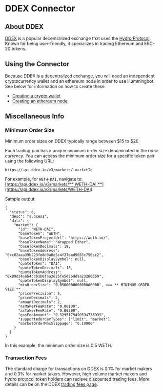 # DDEX Connector

## About DDEX

[DDEX](https://ddex.io) is a popular decentralized exchange that uses the [Hydro Protocol](https://hydroprotocol.io/). Known for being user-friendly, it specializes in trading Ethereum and ERC-20 tokens.

## Using the Connector

Because DDEX is a decentralized exchange, you will need an independent cryptocurrency wallet and an ethereum node in order to use Hummingbot. See below for information on how to create these:

* [Creating a crypto wallet](/installation/wallet)
* [Creating an ethereum node](/installation/node/node)

## Miscellaneous Info

### Minimum Order Size

Minimum order sizes on DDEX typically range between $15 to $20.

Each trading pair has a unique minimum order size denominated in the *base currency*.  You can access the minimum order size for a specific token pair using the following URL:

```
https://api.ddex.io/v3/markets/:marketId
```

For example, for `WETH-DAI`, navigate to: [https://api.ddex.io/v3/markets/**`WETH-DAI`**](https://api.ddex.io/v3/markets/WETH-DAI).

Sample output:

```
{
  "status": 0,
  "desc": "success",
  "data": {
    "market": {
      "id": "WETH-DAI",
      "baseToken": "WETH",
      "baseTokenProjectUrl": "https://weth.io/",
      "baseTokenName": "Wrapped Ether",
      "baseTokenDecimals": 18,
      "baseTokenAddress": "0xc02aaa39b223fe8d0a0e5c4f27ead9083c756cc2",
      "baseTokenDisplaySymbol": null,
      "quoteToken": "DAI",
      "quoteTokenDecimals": 18,
      "quoteTokenAddress": "0x89d24a6b4ccb1b6faa2625fe562bdd9a23260359",
      "quoteTokenDisplaySymbol": null,
      "minOrderSize": "0.050000000000000000", <== ** MINIMUM ORDER SIZE **
      "pricePrecision": 5,
      "priceDecimals": 2,
      "amountDecimals": 2,
      "asMakerFeeRate": "0.00100",
      "asTakerFeeRate": "0.00300",
      "gasFeeAmount": "0.3295179490594733939",
      "supportedOrderTypes": ["limit", "market"],
      "marketOrderMaxSlippage": "0.10000"
    }
  }
}
```

In this example, the minimum order size is 0.5 WETH.

### Transaction Fees

The standard charge for transactions on DDEX is 0.1% for market makers and 0.3% for market takers. However, high volume market makers and hydro protocol token holders can recieve discounted trading fees. More details can be on the DDEX [trading fees page](https://ddex.zendesk.com/hc/en-us/articles/115004535333-DDEX-1-0-Fees-Update).
